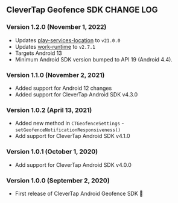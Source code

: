 ## CleverTap Geofence SDK CHANGE LOG

### Version 1.2.0 (November 1, 2022)
* Updates [play-services-location](https://developers.google.com/android/guides/releases#october_13_2022) to `v21.0.0`
* Updates [work-runtime](https://developer.android.com/jetpack/androidx/releases/work#2.7.1) to `v2.7.1`
* Targets Android 13
* Minimum Android SDK version bumped to API 19 (Android 4.4).

### Version 1.1.0 (November 2, 2021)
* Added support for Android 12 changes
* Added support for CleverTap Android SDK v4.3.0

### Version 1.0.2 (April 13, 2021)
* Added new method in `CTGeofenceSettings` - `setGeofenceNotificationResponsiveness()`
* Add support for CleverTap Android SDK v4.1.0

### Version 1.0.1 (October 1, 2020)
* Add support for CleverTap Android SDK v4.0.0

### Version 1.0.0 (September 2, 2020)
* First release of CleverTap Android Geofence SDK 🎉